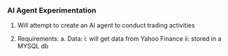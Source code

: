 ### AI Agent Experimentation ###

1. Will attempt to create an AI agent to conduct trading activities

2. Requirements:
    a. Data:
        i: will get data from Yahoo Finance
        ii: stored in a MYSQL db
        